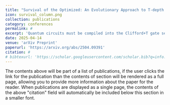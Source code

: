 ```yaml
---
title: "Survival of the Optimized: An Evolutionary Approach to T-depth Reduction"
icon: survival_column.png
collection: publications
category: conferences
permalink: #
excerpt: 'Quantum circuits must be compiled into the Clifford+T gate set, where the non-transversal nature of the T-gates necessitates costly magic distillation. As circuit complexity grows, so does the T-depth: the sequential T-gate layers, due to the decomposition of arbitrary rotations, further increasing the QEC demands. Optimizing T-depth poses two key challenges: it is NP-hard and existing solutions like greedy or brute-force algorithms are either suboptimal or computationally expensive. We address this by framing the problem as a search task and propose a Genetic Algorithm (GA)-based approach to discover near-optimal T-gate merge patterns across circuit layers. To improve upon convergence and solution quality, we incorporate a mathematical expansion scheme that facilitates reordering layers to identify better merge opportunities, along with a greedy initialization strategy based on T-gate density.'
date: 2025-04-14
venue: 'arXiv Preprint'
paperurl: 'https://arxiv.org/abs/2504.09391'
citation: #
# bibtexurl: 'https://scholar.googleusercontent.com/scholar.bib?q=info:EKtlc7MpuoIJ:scholar.google.com/&output=citation&scisdr=CgJN25qjEIuy7q_Yj48:AAZF9b8AAAAAaBjel48LiqPGWJb2DFo837g8XmM&scisig=AAZF9b8AAAAAaBjel8l3UT8lAQtFCs7TOX0FAvU&scisf=4&ct=citation&cd=-1&hl=en'
---
```


The contents above will be part of a list of publications, if the user clicks the link for the publication than the contents of section will be rendered as a full page, allowing you to provide more information about the paper for the reader. When publications are displayed as a single page, the contents of the above "citation" field will automatically be included below this section in a smaller font.
